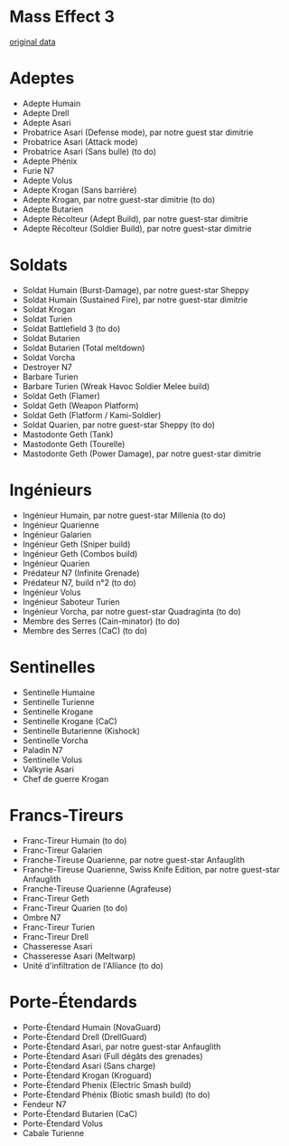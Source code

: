 Mass Effect 3
=============

[original data](http://www.masseffectsaga.com/forum/index.php/topic,2730.msg38622.html#msg38622)

Adeptes
=======

 * Adepte Humain
 * Adepte Drell
 * Adepte Asari
 * Probatrice Asari (Defense mode), par notre guest star dimitrie
 * Probatrice Asari (Attack mode)
 * Probatrice Asari (Sans bulle) (to do)
 * Adepte Phénix
 * Furie N7
 * Adepte Volus
 * Adepte Krogan (Sans barrière)
 * Adepte Krogan, par notre guest-star dimitrie (to do)
 * Adepte Butarien
 * Adepte Récolteur (Adept Build), par notre guest-star dimitrie
 * Adepte Récolteur (Soldier Build), par notre guest-star dimitrie
 
Soldats
=======

 * Soldat Humain (Burst-Damage), par notre guest-star Sheppy
 * Soldat Humain (Sustained Fire), par notre guest-star dimitrie
 * Soldat Krogan
 * Soldat Turien
 * Soldat Battlefield 3 (to do)
 * Soldat Butarien
 * Soldat Butarien (Total meltdown)
 * Soldat Vorcha
 * Destroyer N7
 * Barbare Turien
 * Barbare Turien (Wreak Havoc Soldier Melee build)
 * Soldat Geth (Flamer)
 * Soldat Geth (Weapon Platform)
 * Soldat Geth (Flatform / Kami-Soldier)
 * Soldat Quarien, par notre guest-star Sheppy (to do)
 * Mastodonte Geth (Tank)
 * Mastodonte Geth (Tourelle)
 * Mastodonte Geth (Power Damage), par notre guest-star dimitrie

Ingénieurs
==========

 * Ingénieur Humain, par notre guest-star Millenia (to do)
 * Ingénieur Quarienne
 * Ingénieur Galarien
 * Ingénieur Geth (Sniper build)
 * Ingénieur Geth (Combos build)
 * Ingénieur Quarien
 * Prédateur N7 (Infinite Grenade)
 * Prédateur N7, build n°2 (to do)
 * Ingénieur Volus
 * Ingénieur Saboteur Turien
 * Ingénieur Vorcha, par notre guest-star Quadraginta (to do)
 * Membre des Serres (Cain-minator) (to do)
 * Membre des Serres (CaC) (to do)

Sentinelles
===========

 * Sentinelle Humaine
 * Sentinelle Turienne
 * Sentinelle Krogane
 * Sentinelle Krogane (CaC)
 * Sentinelle Butarienne (Kishock)
 * Sentinelle Vorcha
 * Paladin N7
 * Sentinelle Volus
 * Valkyrie Asari
 * Chef de guerre Krogan

Francs-Tireurs
==============

 * Franc-Tireur Humain (to do)
 * Franc-Tireur Galarien
 * Franche-Tireuse Quarienne, par notre guest-star Anfauglith
 * Franche-Tireuse Quarienne, Swiss Knife Edition, par notre guest-star Anfauglith
 * Franche-Tireuse Quarienne (Agrafeuse)
 * Franc-Tireur Geth
 * Franc-Tireur Quarien (to do)
 * Ombre N7
 * Franc-Tireur Turien
 * Franc-Tireur Drell
 * Chasseresse Asari
 * Chasseresse Asari (Meltwarp)
 * Unité d'infiltration de l'Alliance (to do)

Porte-Étendards
===============

 * Porte-Étendard Humain (NovaGuard)
 * Porte-Étendard Drell (DrellGuard)
 * Porte-Étendard Asari, par notre guest-star Anfauglith
 * Porte-Étendard Asari (Full dégâts des grenades)
 * Porte-Étendard Asari (Sans charge)
 * Porte-Étendard Krogan (Kroguard)
 * Porte-Étendard Phenix (Electric Smash build)
 * Porte-Étendard Phénix (Biotic smash build) (to do)
 * Fendeur N7
 * Porte-Étendard Butarien (CaC)
 * Porte-Étendard Volus
 * Cabale Turienne

